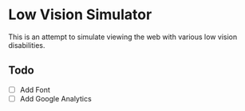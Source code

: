 # Low Vision Simulator

This is an attempt to simulate viewing the web with various low vision disabilities.


## Todo
- [ ] Add Font
- [ ] Add Google Analytics
